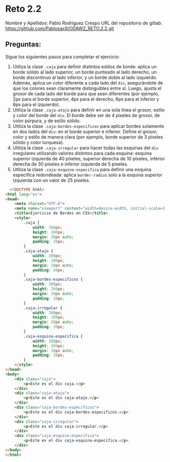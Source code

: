 
# Reto 2.2
Nombre y Apellidos: Pablo Rodríguez Crespo
URL del repositorio de gitlab: https://github.com/Pablosax9/ODAW2_RETO.2.2.git

## Preguntas:
Sigue los siguientes pasos para completar el ejercicio:

1. Utiliza la clase `.caja` para definir distintos estilos de borde: aplica un borde sólido al lado superior, un borde punteado al lado derecho, un borde discontinuo al lado inferior, y un borde doble al lado izquierdo. Además, aplica un color diferente a cada lado del `div`, asegurándote de que los colores sean claramente distinguibles entre sí. Luego, ajusta el grosor de cada lado del borde para que sean diferentes (por ejemplo, 2px para el borde superior, 4px para el derecho, 6px para el inferior y 8px para el izquierdo).
2. Utiliza la clase `.caja-atajo` para definir en una sola línea el grosor, estilo y color del borde del `div`. El borde debe ser de 4 píxeles de grosor, de color púrpura, y de estilo sólido.
3. Utiliza la clase `.caja-bordes-especificos` para aplicar bordes solamente en dos lados del `div`: en el borde superior e inferior. Define el grosor, color y estilo de manera clara (por ejemplo, borde superior de 3 píxeles sólido y color turquesa).
4. Utiliza la clase `.caja-irregular` para hacer todas las esquinas del `div` irregulares utilizando valores distintos para cada esquina: esquina superior izquierda de 40 píxeles, superior derecha de 10 píxeles, inferior derecha de 30 píxeles e inferior izquierda de 5 píxeles.
5. Utiliza la clase `.caja-esquina-especifica` para definir una esquina específica redondeada: aplica `border-radius` solo a la esquina superior izquierda con un valor de 25 píxeles.

```html
  <!DOCTYPE html>
<html lang="es">
<head>
    <meta charset="UTF-8">
    <meta name="viewport" content="width=device-width, initial-scale=1.0">
    <title>Ejercicio de Bordes en CSS</title>
    <style>
        .caja {
            width: 300px;
            height: 200px;
            margin: 20px auto;
            padding: 20px;
        }
        .caja-atajo {
            width: 300px;
            height: 200px;
            margin: 20px auto;
            padding: 20px;
        }
        .caja-bordes-especificos {
            width: 300px;
            height: 200px;
            margin: 20px auto;
            padding: 20px;
        }
        .caja-irregular {
            width: 300px;
            height: 200px;
            margin: 20px auto;
            padding: 20px;
        }
        .caja-esquina-especifica {
            width: 300px;
            height: 200px;
            margin: 20px auto;
            padding: 20px;
        }
    </style>
</head>
<body>
    <div class="caja">
        <p>Este es el div caja.</p>
    </div>    
    <div class="caja-atajo">
        <p>Este es el div caja-atajo.</p>
    </div>
    <div class="caja-bordes-especificos">
        <p>Este es el div caja-bordes-especificos.</p>
    </div>
    <div class="caja-irregular">
        <p>Este es el div caja-irregular.</p>
    </div>
    <div class="caja-esquina-especifica">
        <p>Este es el div caja-esquina-especifica.</p>
    </div>
</body>
</html>
```

